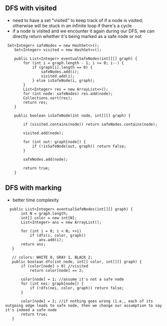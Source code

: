## DFS with visited
- need to have a set "visited" to keep track of if a node is visited; otherwise will be stuck in an infinite loop if there's a cycle
- if a node is visited and we encounter it again during our DFS, we can directly return whether it's being marked as a safe node or not
```
 Set<Integer> safeNodes = new HashSet<>();
    Set<Integer> visited = new HashSet<>();
    
    public List<Integer> eventualSafeNodes(int[][] graph) {
        for (int i = graph.length - 1; i >= 0; i--) {
            if (graph[i].length == 0) {
                safeNodes.add(i);
                visited.add(i);
            } else isSafeNode(i, graph);
        }
        List<Integer> res = new ArrayList<>();
        for (int node: safeNodes) res.add(node);
        Collections.sort(res);
        return res;
    }
    
    public boolean isSafeNode(int node, int[][] graph) {
     
        if (visited.contains(node)) return safeNodes.contains(node);
        
        visited.add(node);
  
        for (int out: graph[node]) {
            if (!isSafeNode(out, graph)) return false;
        }
        
        safeNodes.add(node);
        
        return true;
    }
 ```
 
 ## DFS with marking
 - better time complexity
 ```
   public List<Integer> eventualSafeNodes(int[][] graph) {
        int N = graph.length;
        int[] color = new int[N];
        List<Integer> ans = new ArrayList();

        for (int i = 0; i < N; ++i)
            if (dfs(i, color, graph))
                ans.add(i);
        return ans;
    }

    // colors: WHITE 0, GRAY 1, BLACK 2;
    public boolean dfs(int node, int[] color, int[][] graph) {
        if (color[node] > 0) //visited
            return color[node] == 2;

        color[node] = 1; //assume it's not a safe node
        for (int nei: graph[node]) {
            if (!dfs(nei, color, graph)) return false;
        }

        color[node] = 2; //if nothing goes wrong (i.e., each of its outgoing edge leads to safe node, then we change our assumption to say it's indeed a safe node
        return true;
    }
  ```
 
